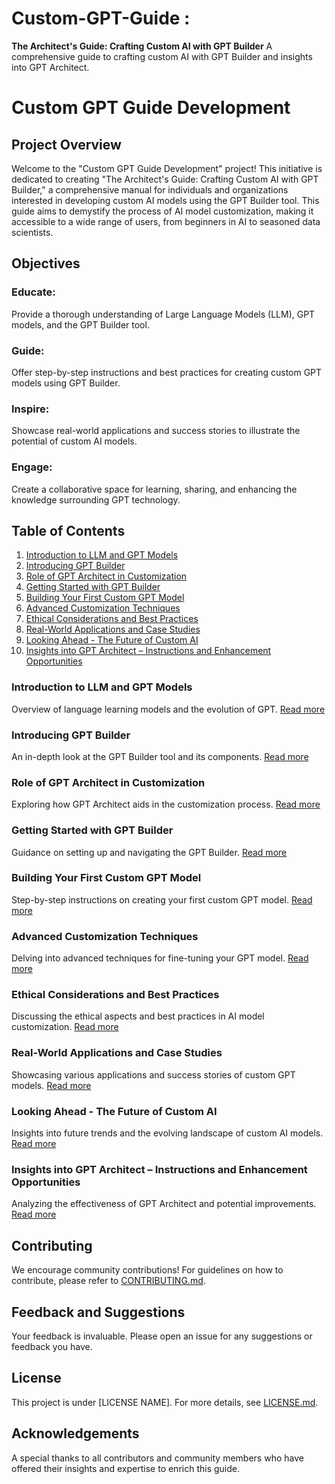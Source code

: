 # Custom-GPT-Guide : 
**The Architect's Guide: Crafting Custom AI with GPT Builder**
A comprehensive guide to crafting custom AI with GPT Builder and insights into GPT Architect.

# Custom GPT Guide Development

##  Project Overview
Welcome to the "Custom GPT Guide Development" project! This initiative is dedicated to creating "The Architect's Guide: Crafting Custom AI with GPT Builder," a comprehensive manual for individuals and organizations interested in developing custom AI models using the GPT Builder tool. This guide aims to demystify the process of AI model customization, making it accessible to a wide range of users, from beginners in AI to seasoned data scientists.

## Objectives
### Educate:
Provide a thorough understanding of Large Language Models (LLM), GPT models, and the GPT Builder tool.
### Guide: 
Offer step-by-step instructions and best practices for creating custom GPT models using GPT Builder.
### Inspire:
Showcase real-world applications and success stories to illustrate the potential of custom AI models.
### Engage:
Create a collaborative space for learning, sharing, and enhancing the knowledge surrounding GPT technology.

## Table of Contents
1. [Introduction to LLM and GPT Models](#introduction-to-llm-and-gpt-models)
2. [Introducing GPT Builder](#introducing-gpt-builder)
3. [Role of GPT Architect in Customization](#role-of-gpt-architect-in-customization)
4. [Getting Started with GPT Builder](#getting-started-with-gpt-builder)
5. [Building Your First Custom GPT Model](#building-your-first-custom-gpt-model)
6. [Advanced Customization Techniques](#advanced-customization-techniques)
7. [Ethical Considerations and Best Practices](#ethical-considerations-and-best-practices)
8. [Real-World Applications and Case Studies](#real-world-applications-and-case-studies)
9. [Looking Ahead - The Future of Custom AI](#looking-ahead---the-future-of-custom-ai)
10. [Insights into GPT Architect – Instructions and Enhancement Opportunities](#insights-into-gpt-architect--instructions-and-enhancement-opportunities)

### Introduction to LLM and GPT Models
Overview of language learning models and the evolution of GPT. [Read more](/chapter-1.md)

### Introducing GPT Builder
An in-depth look at the GPT Builder tool and its components. [Read more](/chapter-2.md)

### Role of GPT Architect in Customization
Exploring how GPT Architect aids in the customization process. [Read more](/chapter-3.md)

### Getting Started with GPT Builder
Guidance on setting up and navigating the GPT Builder. [Read more](/chapter-4.md)

### Building Your First Custom GPT Model
Step-by-step instructions on creating your first custom GPT model. [Read more](/chapter-5.md)

### Advanced Customization Techniques
Delving into advanced techniques for fine-tuning your GPT model. [Read more](/chapter-6.md)

### Ethical Considerations and Best Practices
Discussing the ethical aspects and best practices in AI model customization. [Read more](/chapter-7.md)

### Real-World Applications and Case Studies
Showcasing various applications and success stories of custom GPT models. [Read more](/chapter-8.md)

### Looking Ahead - The Future of Custom AI
Insights into future trends and the evolving landscape of custom AI models. [Read more](/chapter-9.md)

### Insights into GPT Architect – Instructions and Enhancement Opportunities
Analyzing the effectiveness of GPT Architect and potential improvements. [Read more](/chapter-10.md)

## Contributing
We encourage community contributions! For guidelines on how to contribute, please refer to [CONTRIBUTING.md](CONTRIBUTING.md).

## Feedback and Suggestions
Your feedback is invaluable. Please open an issue for any suggestions or feedback you have.

## License
This project is under [LICENSE NAME]. For more details, see [LICENSE.md](LICENSE.md).

## Acknowledgements
A special thanks to all contributors and community members who have offered their insights and expertise to enrich this guide.
